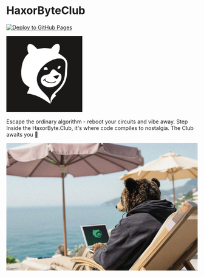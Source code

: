 # HaxorByteClub

[![Deploy to GitHub Pages](https://github.com/haxorbyteclub/hxbc-www/actions/workflows/main.yml/badge.svg)](https://github.com/haxorbyteclub/hxbc-www/actions/workflows/main.yml)

<img src="https://raw.githubusercontent.com/haxorbyteclub/hxbc-www/refs/heads/main/wwwroot/img/logo-bg.png" alt="HaxorByteClub Logo" width="200"/>

Escape the ordinary algorithm - reboot your circuits and vibe away. Step Inside the HaxorByte.Club, it's where code compiles to nostalgia. The Club awaits you 🐻



<img src="https://raw.githubusercontent.com/haxorbyteclub/hxbc-www/refs/heads/main/wwwroot/img/welcome.jpg" alt="HaxorByteClub" />

